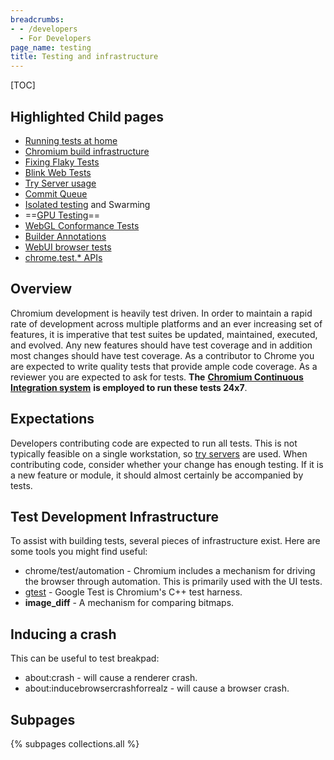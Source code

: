 ```yaml
---
breadcrumbs:
- - /developers
  - For Developers
page_name: testing
title: Testing and infrastructure
---
```


[TOC]

## Highlighted Child pages

*   [Running tests at home](/developers/testing/running-tests)
*   [Chromium build
            infrastructure](/developers/testing/chromium-build-infrastructure)
*   [Fixing Flaky Tests](/developers/testing/fixing-flaky-tests)
*   [Blink Web Tests](/developers/testing/webkit-layout-tests)
*   [Try Server usage](/developers/testing/try-server-usage)
*   [Commit Queue](/developers/testing/commit-queue)
*   [Isolated testing](/developers/testing/isolated-testing) and
            Swarming
*   ==[GPU Testing](/developers/testing/gpu-testing)==
*   [WebGL Conformance
            Tests](/developers/testing/webgl-conformance-tests)
*   [Builder Annotations](/system/errors/NodeNotFound)
*   [WebUI browser tests](/Home/domui-testing/webui-browser_tests)
*   [chrome.test.\* APIs](/developers/testing/chrome-test-apis)

## Overview

Chromium development is heavily test driven. In order to maintain a rapid rate
of development across multiple platforms and an ever increasing set of features,
it is imperative that test suites be updated, maintained, executed, and evolved.
Any new features should have test coverage and in addition most changes should
have test coverage. As a contributor to Chrome you are expected to write quality
tests that provide ample code coverage. As a reviewer you are expected to ask
for tests. **The** [**Chromium Continuous Integration
system**](/developers/testing/chromium-build-infrastructure) **is employed to
run these tests 24x7**.

## Expectations

Developers contributing code are expected to run all tests. This is not
typically feasible on a single workstation, so [try
servers](/developers/testing/try-server-usage) are used. When contributing code,
consider whether your change has enough testing. If it is a new feature or
module, it should almost certainly be accompanied by tests.

## Test Development Infrastructure

To assist with building tests, several pieces of infrastructure exist. Here are
some tools you might find useful:

*   chrome/test/automation - Chromium includes a mechanism for driving
            the browser through automation. This is primarily used with the UI
            tests.
*   [gtest](http://code.google.com/p/googletest/) - Google Test is
            Chromium's C++ test harness.
*   **image_diff** - A mechanism for comparing bitmaps.

## Inducing a crash

This can be useful to test breakpad:

*   about:crash - will cause a renderer crash.
*   about:inducebrowsercrashforrealz - will cause a browser crash.

## Subpages

{% subpages collections.all %}

